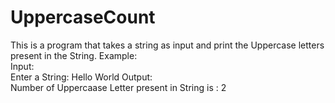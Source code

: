 # UppercaseCount
This is a program that takes a string as input and print the Uppercase letters present in the String.
Example:	
Input:	
Enter a String: Hello World
Output: 	
Number of Uppercaase Letter present in String is : 2
